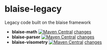 # blaise-legacy
Legacy code built on the blaise framework

- **blaise-math** [![Maven Central](https://maven-badges.herokuapp.com/maven-central/com.googlecode.blaisemath/blaise-math/badge.svg)](https://maven-badges.herokuapp.com/maven-central/com.googlecode.blaisemath/blaise-math) [changes](https://github.com/triathematician/blaisemath/wiki/BlaiseMath-change-log)
- **blaise-parser** [![Maven Central](https://maven-badges.herokuapp.com/maven-central/com.googlecode.blaisemath/blaise-parser/badge.svg)](https://maven-badges.herokuapp.com/maven-central/com.googlecode.blaisemath/blaise-parser) [changes](https://github.com/triathematician/blaisemath/wiki/BlaiseParser-change-log)
- **blaise-visometry** [![Maven Central](https://maven-badges.herokuapp.com/maven-central/com.googlecode.blaisemath/blaise-visometry/badge.svg)](https://maven-badges.herokuapp.com/maven-central/com.googlecode.blaisemath/blaise-visometry) [changes](https://github.com/triathematician/blaisemath/wiki/BlaiseVisometry-change-log)
